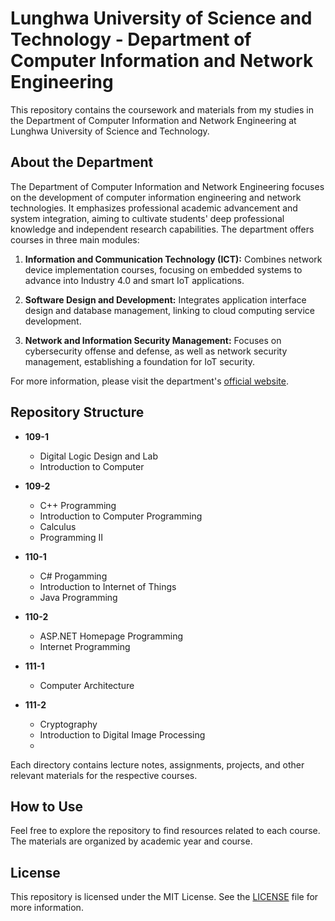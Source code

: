 # Lunghwa University of Science and Technology - Department of Computer Information and Network Engineering

This repository contains the coursework and materials from my studies in the Department of Computer Information and Network Engineering at Lunghwa University of Science and Technology.

## About the Department

The Department of Computer Information and Network Engineering focuses on the development of computer information engineering and network technologies. It emphasizes professional academic advancement and system integration, aiming to cultivate students' deep professional knowledge and independent research capabilities. The department offers courses in three main modules:

1. **Information and Communication Technology (ICT):** Combines network device implementation courses, focusing on embedded systems to advance into Industry 4.0 and smart IoT applications.

2. **Software Design and Development:** Integrates application interface design and database management, linking to cloud computing service development.

3. **Network and Information Security Management:** Focuses on cybersecurity offense and defense, as well as network security management, establishing a foundation for IoT security.

For more information, please visit the department's [official website](https://cin.lhu.edu.tw/).

## Repository Structure

- **109-1**
  - Digital Logic Design and Lab
  - Introduction to Computer
- **109-2**
  - C++ Programming
  - Introduction to Computer Programming
  - Calculus
  - Programming II

- **110-1**
  - C# Progamming
  - Introduction to Internet of Things
  - Java Programming

- **110-2**
  - ASP.NET Homepage Programming
  - Internet Programming 

- **111-1**
  - Computer Architecture

- **111-2**
  - Cryptography
  - Introduction to Digital Image Processing
  - 
Each directory contains lecture notes, assignments, projects, and other relevant materials for the respective courses.

## How to Use

Feel free to explore the repository to find resources related to each course. The materials are organized by academic year and course.

## License

This repository is licensed under the MIT License. See the [LICENSE](LICENSE) file for more information.
